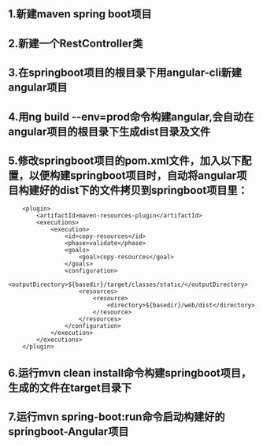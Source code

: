 ## 1.新建maven spring boot项目
## 2.新建一个RestController类
## 3.在springboot项目的根目录下用angular-cli新建angular项目
## 4.用ng build --env=prod命令构建angular,会自动在angular项目的根目录下生成dist目录及文件
## 5.修改springboot项目的pom.xml文件，加入以下配置，以便构建springboot项目时，自动将angular项目构建好的dist下的文件拷贝到springboot项目里：
```
	<plugin>
		<artifactId>maven-resources-plugin</artifactId>
		<executions>
			<execution>
				<id>copy-resources</id>
				<phase>validate</phase>
				<goals>
					<goal>copy-resources</goal>
				</goals>
				<configuration>
					<outputDirectory>${basedir}/target/classes/static/</outputDirectory>
					<resources>
						<resource>
							<directory>${basedir}/web/dist</directory>
						</resource>
					</resources>
				</configuration>
			</execution>
		</executions>
	</plugin>
```
## 6.运行mvn clean install命令构建springboot项目，生成的文件在target目录下
## 7.运行mvn spring-boot:run命令启动构建好的springboot-Angular项目
